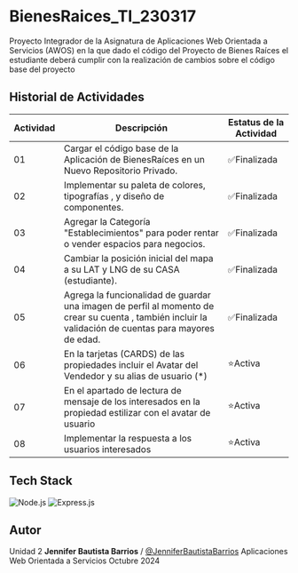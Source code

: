 # BienesRaices_TI_230317
Proyecto Integrador de la Asignatura de Aplicaciones Web Orientada a Servicios (AWOS) en la que dado el código del Proyecto de Bienes Raíces el estudiante deberá cumplir con la realización de cambios sobre el código base del proyecto


## Historial de Actividades

| Actividad | Descripción | Estatus de la Actividad |
|-----------|-------------|-------------------------|
| 01        | Cargar el código base de la Aplicación de BienesRaíces en un Nuevo Repositorio Privado. | ✅Finalizada |
| 02        | Implementar su paleta de colores, tipografías , y diseño de componentes. | ✅Finalizada |
| 03        | Agregar la Categoría "Establecimientos" para poder rentar o vender espacios para negocios. | ✅Finalizada |
| 04        | Cambiar la posición inicial del mapa a su LAT y LNG de su CASA (estudiante). | ✅Finalizada |
| 05        | Agrega la funcionalidad de guardar una imagen de perfil al momento de crear su cuenta , también incluir la validación de cuentas para mayores de edad. | ✅Finalizada|
| 06        | En la tarjetas (CARDS) de las propiedades incluir el Avatar del Vendedor y su alias de usuario (*) | ⭐Activa |
| 07        | En el apartado de lectura de mensaje de los interesados en la propiedad estilizar con el avatar de usuario | ⭐Activa |
| 08        | Implementar la respuesta a los usuarios interesados | ⭐Activa |

  ## Tech Stack
  ![Node.js](https://img.shields.io/badge/Node.js-339933?style=for-the-badge&logo=nodedotjs&logoColor=white)
  ![Express.js](https://img.shields.io/badge/Express.js-404D59?style=for-the-badge)

  ## Autor 
  Unidad 2
  **Jennifer Bautista Barrios** / [@JenniferBautistaBarrios](https://github.com/JenniferBautistaBarrios) 
  Aplicaciones Web Orientada a Servicios 
  Octubre 2024
